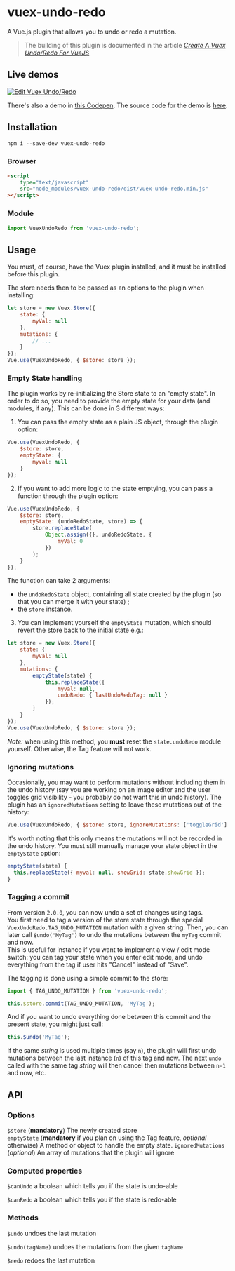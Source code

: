 # vuex-undo-redo

A Vue.js plugin that allows you to undo or redo a mutation.

> The building of this plugin is documented in the article _[Create A Vuex Undo/Redo For VueJS](https://vuejsdevelopers.com/2017/11/13/vue-js-vuex-undo-redo/)_

## Live demos

[![Edit Vuex Undo/Redo](https://codesandbox.io/static/img/play-codesandbox.svg)](https://codesandbox.io/s/vjo3xlpyny)

There's also a demo in [this Codepen](https://codepen.io/anthonygore/pen/NwGmqJ). The source code for the demo is [here](https://github.com/anthonygore/vuex-undo-redo-example).

## Installation

```js
npm i --save-dev vuex-undo-redo
```

### Browser

```html
<script
    type="text/javascript"
    src="node_modules/vuex-undo-redo/dist/vuex-undo-redo.min.js"
></script>
```

### Module

```js
import VuexUndoRedo from 'vuex-undo-redo';
```

## Usage

You must, of course, have the Vuex plugin installed, and it must be installed before this plugin.

The store needs then to be passed as an options to the plugin when installing:

```js
let store = new Vuex.Store({
    state: {
        myVal: null
    },
    mutations: {
        // ...
    }
});
Vue.use(VuexUndoRedo, { $store: store });
```

### Empty State handling

The plugin works by re-initializing the Store state to an "empty state". In order to do so, you need to provide the empty state for your data (and modules, if any).
This can be done in 3 different ways:

1. You can pass the empty state as a plain JS object, through the plugin option:

```js
Vue.use(VuexUndoRedo, {
    $store: store,
    emptyState: {
        myval: null
    }
});
```

2. If you want to add more logic to the state emptying, you can pass a function through the plugin option:

```js
Vue.use(VuexUndoRedo, {
    $store: store,
    emptyState: (undoRedoState, store) => {
        store.replaceState(
            Object.assign({}, undoRedoState, {
                myVal: 0
            })
        );
    }
});
```

The function can take 2 arguments:

-   the `undoRedoState` object, containing all state created by the plugin (so that you can merge it with your state) ;
-   the `store` instance.

3. You can implement yourself the `emptyState` mutation, which should revert the store back to the initial state e.g.:

```js
let store = new Vuex.Store({
    state: {
        myVal: null
    },
    mutations: {
        emptyState(state) {
            this.replaceState({
                myval: null,
                undoRedo: { lastUndoRedoTag: null }
            });
        }
    }
});
Vue.use(VuexUndoRedo, { $store: store });
```

_Note:_ when using this method, you **must** reset the `state.undoRedo` module yourself. Otherwise, the Tag feature will not work.

### Ignoring mutations

Occasionally, you may want to perform mutations without including them in the undo history (say you are working on an image editor and the user toggles grid visibility - you probably do not want this in undo history). The plugin has an `ignoredMutations` setting to leave these mutations out of the history:

```js
Vue.use(VuexUndoRedo, { $store: store, ignoreMutations: ['toggleGrid'] });
```

It's worth noting that this only means the mutations will not be recorded in the undo history. You must still manually manage your state object in the `emptyState` option:

```js
emptyState(state) {
  this.replaceState({ myval: null, showGrid: state.showGrid });
}
```

### Tagging a commit

From version `2.0.0`, you can now undo a set of changes using tags.  
You first need to tag a version of the store state through the special `VuexUndoRedo.TAG_UNDO_MUTATION` mutation with a given string. Then, you can later call `$undo('MyTag')` to undo the mutations between the `myTag` commit and now.  
This is useful for instance if you want to implement a view / edit mode switch: you can tag your state when you enter edit mode, and undo everything from the tag if user hits "Cancel" instead of "Save".

The tagging is done using a simple commit to the store:

```js
import { TAG_UNDO_MUTATION } from 'vuex-undo-redo';

this.$store.commit(TAG_UNDO_MUTATION, 'MyTag');
```

And if you want to undo everything done between this commit and the present state, you might just call:

```js
this.$undo('MyTag');
```

If the same _string_ is used multiple times (say `n`), the plugin will first undo mutations between the last instance (`n`) of this tag and now. The next `undo` called with the same tag _string_ will then cancel then mutations between `n-1` and now, etc.

## API

### Options

`$store` (**mandatory**) The newly created store  
`emptyState` (**mandatory** if you plan on using the Tag feature, _optional_ otherwise) A method or object to handle the empty state.
`ignoredMutations` (_optional_) An array of mutations that the plugin will ignore

### Computed properties

`$canUndo` a boolean which tells you if the state is undo-able

`$canRedo` a boolean which tells you if the state is redo-able

### Methods

`$undo` undoes the last mutation

`$undo(tagName)` undoes the mutations from the given `tagName`

`$redo` redoes the last mutation
